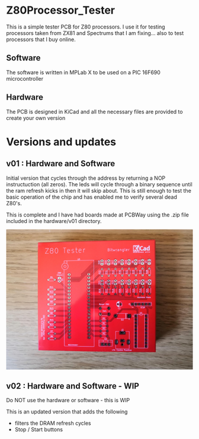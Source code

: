 # Z80Processor_Tester
This is a simple tester PCB for Z80 processors.  I use it for testing processors taken from ZX81 and Spectrums that I am fixing... also to test processors that I buy online.

## Software

The software is written in MPLab X to be used on a PIC 16F690 microcontroller

## Hardware

The PCB is designed in KiCad and all the necessary files are provided to create your own version

# Versions and updates

## v01 : Hardware and Software

Initial version that cycles through the address by returning a NOP instructuction (all zeros).  The leds will cycle through a binary sequence until the ram refresh kicks
in then it will skip about.  This is still enough to test the basic operation of the chip and has enabled me to verify several dead Z80's.

This is complete and I have had boards made at PCBWay using the .zip file included in the hardware/v01 directory.

![Completed v01 board](/images/v01/pcb.jpg)

## v02 : Hardware and Software - WIP

Do NOT use the hardware or software - this is WIP

This is an updated version that adds the following
* filters the DRAM refresh cycles
* Stop / Start buttons
